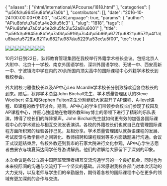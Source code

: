 {
    "aliases": [
        "/html/international/APcourse/1818.html"
    ],
    "categories": [
        "\u56fd\u9645\u8bfe\u7a0b"
    ],
    "contributors": [],
    "date": "2016-10-24T00:00:00+08:00",
    "isCJKLanguage": true,
    "params": {
        "author": "AP\u8bfe\u7a0b\u4e2d\u5fc3"
    },
    "slug": "1818",
    "tags": [
        "AP\u8bfe\u7a0b\u4e2d\u5fc3\u52a8\u6001"
    ],
    "title": "\u56fd\u9645\u8bfe\u7a0b\u5916\u7c4d\u5b66\u672f\u6821\u957f\u4f1a\u8bae\u5728\u6211\u6821\u987a\u5229\u53ec\u5f00",
    "toc": true
}

![](https://cdn.tfls.online/mirror/full/d2ea01b8bc204ef505e07ebdf433232ea4a014e8.jpg)![](https://cdn.tfls.online/mirror/full/4a66626534bd049793b97784d4039f4e83bdf306.jpg)![](https://cdn.tfls.online/mirror/full/ee54ec352707d1730af78f210c45f48705d99e76.jpg)![](https://cdn.tfls.online/mirror/full/12f6eedd1c187044ca62f59e05e10e6bb1d03cb8.jpg)![](https://cdn.tfls.online/mirror/full/54eac7580a02c6e2a9363b0657f0777c05462787.jpg)![](https://cdn.tfls.online/mirror/full/680a498749e7a99c07970070b450a60cbe9bcf60.jpg)![](https://cdn.tfls.online/mirror/full/5c8e5ec3dd64eb760eee349187458dc0a13c61cc.jpg)![](https://cdn.tfls.online/mirror/full/a0332bb5b7e56ada1e86cc0747e04b639040b407.jpg)






10月21日到22日，狄邦教育管理集团在我校举行外籍学术校长会议。包括北京人大附中、北京十一学校、南京外国语学校、深圳外国语学校、无锡一中、西安高新一中、宁波镇海中学在内的20余所国内顶尖高中的国际课程中心外籍学术校长到我校参会。




外大附校刁雅俊校长以及AP中心Leo Mcardle学术校长分别致辞欢迎各位校长的到来。随后，狄邦学术总监John Birchall先生、学术质量管理团队的Steve Woolbert 先生和Stephen Fulton先生分别组织大家召开了AP课程、A-level课程、IB课程的教学研讨会。期间，AP中心的学生们带领参会校长们参观了校园及AP课程中心，并匠心独运地在物理外教Riley博士的带领下进行了精彩的乐队表演，博得了校长们的阵阵掌声。John
Birchall先生就如何更有效的加强各国际课程中心的学术建设与相互交流发表演讲。各校的外籍校长们也就自己在管理国际课程方面所积累的经验各抒己见，互相分享。学术质量管理团队就英语课程的发展、考试反馈与教学目标之间转化、教师招聘和课程规划等多方面话题进行沟通。会议正式议题结束后，各校外教还到我市的石家大院进行文化参观，AP中心学生志愿者曲景农与埃夏简达同学任导游讲解员。他们的讲解给大家留下了深刻的印象。




本次会议是各公立高中国际班管理者相互交流沟通学习的一个良好机会，同时也为未来校际间的沟通与交流打下一个坚实的基础。非常感谢我校各部门对本次活动的大力支持，以及老师与学生们的辛勤服务，期待着各校的国际课程中心在更多的领域有更加深刻的合作与交流。




